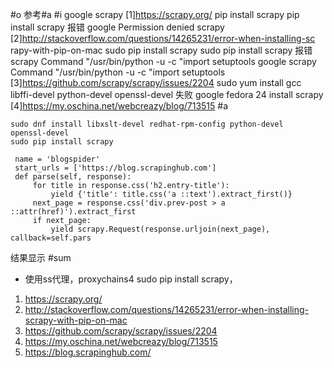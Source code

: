 #o
参考#a
#i
google scrapy
[1]https://scrapy.org/
pip install scrapy
pip install scrapy 报错
google Permission denied scrapy
[2]http://stackoverflow.com/questions/14265231/error-when-installing-sc
rapy-with-pip-on-mac
sudo pip install scrapy
sudo pip install scrapy 报错 scrapy Command "/usr/bin/python -u -c
"import setuptools
google scrapy Command "/usr/bin/python -u -c "import setuptools
[3]https://github.com/scrapy/scrapy/issues/2204
sudo yum install gcc libffi-devel python-devel openssl-devel
失败
google fedora 24 install scrapy
[4]https://my.oschina.net/webcreazy/blog/713515
#a
```
sudo dnf install libxslt-devel redhat-rpm-config python-devel
openssl-devel
sudo pip install scrapy
```
```
 name = 'blogspider'
 start_urls = ['https://blog.scrapinghub.com']
 def parse(self, response):
     for title in response.css('h2.entry-title'):
         yield {'title': title.css('a ::text').extract_first()}
     next_page = response.css('div.prev-post > a ::attr(href)').extract_first
     if next_page:
         yield scrapy.Request(response.urljoin(next_page), callback=self.pars
```
结果显示
#sum
- 使用ss代理，proxychains4 sudo pip install scrapy，
1. https://scrapy.org/
2. http://stackoverflow.com/questions/14265231/error-when-installing-scrapy-with-pip-on-mac
3. https://github.com/scrapy/scrapy/issues/2204
4. https://my.oschina.net/webcreazy/blog/713515
5. https://blog.scrapinghub.com/
